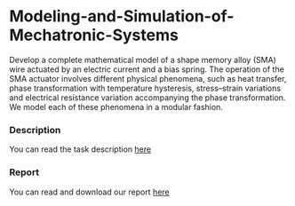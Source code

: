 # Modeling-and-Simulation-of-Mechatronic-Systems
Develop a complete mathematical model of a shape memory alloy (SMA) wire actuated by an electric current and a bias spring. The operation of the SMA actuator involves different physical phenomena, such as heat transfer, phase transformation with temperature hysteresis, stress–strain variations and electrical resistance variation accompanying the phase transformation. We model each of these phenomena in a modular fashion.
### Description
You can read the task description [here](https://github.com/NicholasBaraghini/Modeling-and-Simulation-of-Mechatronic-Systems/blob/main/SMA_Model_2021.pdf)

### Report
You can read and download our report [here](https://github.com/NicholasBaraghini/Modeling-and-Simulation-of-Mechatronic-Systems/blob/main/MSMS_report.pdf)
